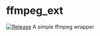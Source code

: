 # ffmpeg_ext
[![Release](https://github.com/t1anchen/ffmpeg_ext/actions/workflows/release.yml/badge.svg?branch=master)](https://github.com/t1anchen/ffmpeg_ext/actions/workflows/release.yml)
A simple ffmpeg wrapper

